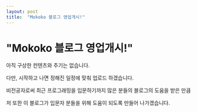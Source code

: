 ```yaml
---
layout: post
title:  "Mokoko 블로그 영업개시!"
---
```


# "Mokoko 블로그 영업개시!"

아직 구상한 컨텐츠와 주기는 없습니다.

다만, 시작하고 나면 정해진 일정에 맞춰 업로드 하겠습니다.

비전공자로써 최근 프로그래밍을 입문하기까지 많은 분들의 블로그의 도움을 받은 만큼

저 또한 이 블로그가 입문자 분들을 위해 도움이 되도록 만들어 나가겠습니다.
